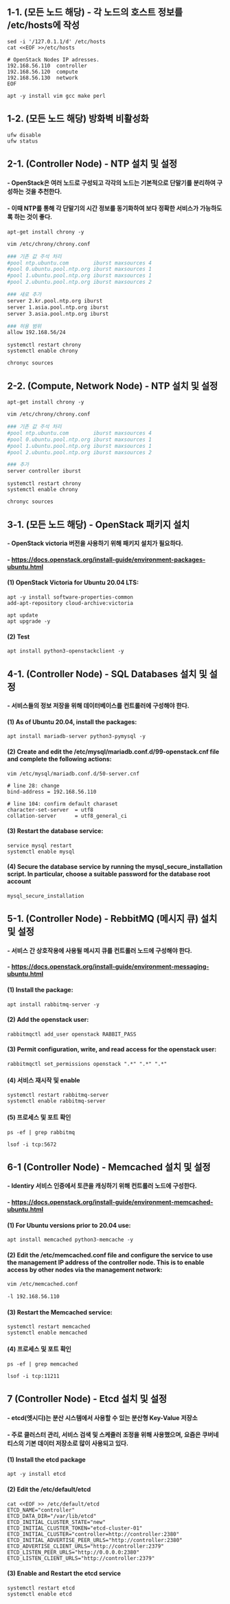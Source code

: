 
## 1-1. (모든 노드 해당) - 각 노드의 호스트 정보를 /etc/hosts에 작성 

```
sed -i '/127.0.1.1/d' /etc/hosts
cat <<EOF >>/etc/hosts

# OpenStack Nodes IP adresses.
192.168.56.110  controller
192.168.56.120  compute
192.168.56.130  network
EOF

apt -y install vim gcc make perl 
```

## 1-2. (모든 노드 해당) 방화벽 비활성화 

```
ufw disable
ufw status
```

## 2-1. (Controller Node) - NTP 설치 및 설정

#### - OpenStack은 여러 노드로 구성되고 각각의 노드는 기본적으로 단말기를 분리하여 구성하는 것을 추천한다. 

#### - 이때 NTP를 통해 각 단말기의 시간 정보를 동기화하여 보다 정확한 서비스가 가능하도록 하는 것이 좋다.

```
apt-get install chrony -y
```

```bash
vim /etc/chrony/chrony.conf 

### 기존 값 주석 처리
#pool ntp.ubuntu.com        iburst maxsources 4
#pool 0.ubuntu.pool.ntp.org iburst maxsources 1
#pool 1.ubuntu.pool.ntp.org iburst maxsources 1
#pool 2.ubuntu.pool.ntp.org iburst maxsources 2

### 새로 추가
server 2.kr.pool.ntp.org iburst
server 1.asia.pool.ntp.org iburst
server 3.asia.pool.ntp.org iburst

### 허용 범위
allow 192.168.56/24
```

```
systemctl restart chrony
systemctl enable chrony

chronyc sources
```

## 2-2. (Compute, Network Node) - NTP 설치 및 설정

```
apt-get install chrony -y
```
```bash
vim /etc/chrony/chrony.conf 

### 기존 값 주석 처리
#pool ntp.ubuntu.com        iburst maxsources 4
#pool 0.ubuntu.pool.ntp.org iburst maxsources 1
#pool 1.ubuntu.pool.ntp.org iburst maxsources 1
#pool 2.ubuntu.pool.ntp.org iburst maxsources 2

### 추가
server controller iburst
```

```
systemctl restart chrony
systemctl enable chrony

chronyc sources
```

## 3-1. (모든 노드 해당) - OpenStack 패키지 설치

#### - OpenStack victoria 버전을 사용하기 위해 패키지 설치가 필요하다.

#### - https://docs.openstack.org/install-guide/environment-packages-ubuntu.html

#### (1) OpenStack Victoria for Ubuntu 20.04 LTS:
```
apt -y install software-properties-common
add-apt-repository cloud-archive:victoria
```
```
apt update
apt upgrade -y 
```

#### (2) Test
```
apt install python3-openstackclient -y
```

## 4-1. (Controller Node) - SQL Databases 설치 및 설정

#### - 서비스들의 정보 저장을 위해 데이터베이스를 컨트롤러에 구성해야 한다.

#### (1) As of Ubuntu 20.04, install the packages:
```
apt install mariadb-server python3-pymysql -y
```

#### (2) Create and edit the /etc/mysql/mariadb.conf.d/99-openstack.cnf file and complete the following actions:
```
vim /etc/mysql/mariadb.conf.d/50-server.cnf

# line 28: change
bind-address = 192.168.56.110

# line 104: confirm default charaset
character-set-server  = utf8
collation-server      = utf8_general_ci
```

#### (3) Restart the database service:
```
service mysql restart
systemctl enable mysql
```

#### (4) Secure the database service by running the mysql_secure_installation script. In particular, choose a suitable password for the database root account
```
mysql_secure_installation
```

## 5-1. (Controller Node) - RebbitMQ (메시지 큐) 설치 및 설정

#### - 서비스 간 상호작용에 사용될 메시지 큐를 컨트롤러 노드에 구성해야 한다.

#### - https://docs.openstack.org/install-guide/environment-messaging-ubuntu.html

#### (1) Install the package:
```
apt install rabbitmq-server -y
```

#### (2) Add the openstack user:
```
rabbitmqctl add_user openstack RABBIT_PASS
```

#### (3) Permit configuration, write, and read access for the openstack user:
```
rabbitmqctl set_permissions openstack ".*" ".*" ".*"
```

#### (4) 서비스 재시작 및 enable
```
systemctl restart rabbitmq-server
systemctl enable rabbitmq-server
```

#### (5) 프로세스 및 포트 확인
```
ps -ef | grep rabbitmq

lsof -i tcp:5672
```

## 6-1 (Controller Node) - Memcached 설치 및 설정

#### - Identiry 서비스 인증에서 토큰을 캐싱하기 위해 컨트롤러 노드에 구성한다.

#### - https://docs.openstack.org/install-guide/environment-memcached-ubuntu.html

#### (1) For Ubuntu versions prior to 20.04 use:
```
apt install memcached python3-memcache -y
```

#### (2) Edit the /etc/memcached.conf file and configure the service to use the management IP address of the controller node. This is to enable access by other nodes via the management network:
```bash
vim /etc/memcached.conf

-l 192.168.56.110
```
#### (3) Restart the Memcached service:
```
systemctl restart memcached
systemctl enable memcached
```
#### (4) 프로세스 및 포트 확인
```
ps -ef | grep memcached

lsof -i tcp:11211
```

## 7 (Controller Node) - Etcd 설치 및 설정

#### - etcd(엣시디)는 분산 시스템에서 사용할 수 있는 분산형 Key-Value 저장소

#### - 주로 클러스터 관리, 서비스 검색 및 스케줄러 조정을 위해 사용했으며, 요즘은 쿠버네티스의 기본 데이터 저장소로 많이 사용되고 있다.

#### (1) Install the etcd package
```
apt -y install etcd
```

#### (2) Edit the /etc/default/etcd
```
cat <<EOF >> /etc/default/etcd
ETCD_NAME="controller"
ETCD_DATA_DIR="/var/lib/etcd"
ETCD_INITIAL_CLUSTER_STATE="new"
ETCD_INITIAL_CLUSTER_TOKEN="etcd-cluster-01"
ETCD_INITIAL_CLUSTER="controller=http://controller:2380"
ETCD_INITIAL_ADVERTISE_PEER_URLS="http://controller:2380"
ETCD_ADVERTISE_CLIENT_URLS="http://controller:2379"
ETCD_LISTEN_PEER_URLS="http://0.0.0.0:2380"
ETCD_LISTEN_CLIENT_URLS="http://controller:2379"
```

#### (3) Enable and Restart the etcd service
```
systemctl restart etcd
systemctl enable etcd
```